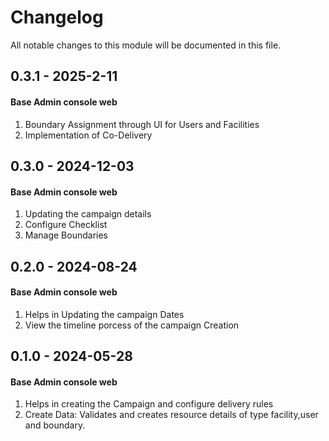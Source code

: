 # Changelog
All notable changes to this module will be documented in this file.

## 0.3.1 - 2025-2-11
#### Base Admin console web
  1. Boundary Assignment through UI for Users and Facilities
  2. Implementation of Co-Delivery 

## 0.3.0 - 2024-12-03
#### Base Admin console web
  1. Updating the campaign details
  2. Configure Checklist
  3. Manage Boundaries


## 0.2.0 - 2024-08-24
#### Base Admin console web
  1. Helps in Updating the campaign Dates
  2. View the timeline porcess of the campaign Creation


## 0.1.0 - 2024-05-28
#### Base Admin console web
  1. Helps in creating the Campaign and configure delivery rules
  2. Create Data: Validates and creates resource details of type facility,user and boundary.